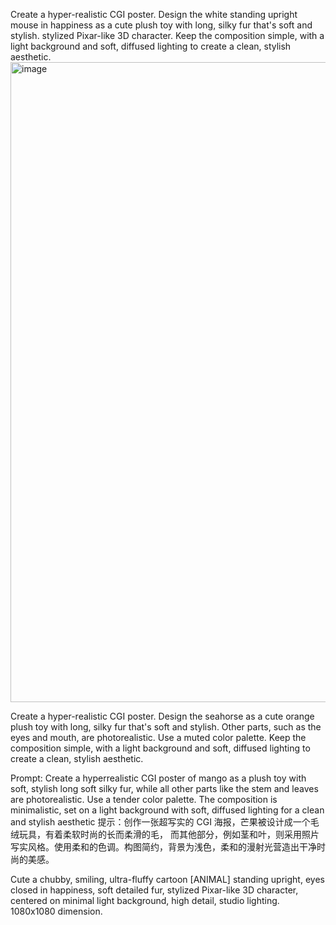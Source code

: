 Create a hyper-realistic CGI poster.
Design the white standing upright mouse in happiness as a cute plush toy with long, silky fur that's soft and stylish.
stylized Pixar-like 3D character.
Keep the composition simple, with a light background and soft, diffused lighting to create a clean, stylish aesthetic.
<img width="1024" height="1024" alt="image" src="https://github.com/user-attachments/assets/befd1b27-008d-4cb4-b17e-22b87b514511" />



Create a hyper-realistic CGI poster. Design the seahorse as a cute orange plush toy with long, silky fur that's soft and stylish. 
Other parts, such as the eyes and mouth, are photorealistic. Use a muted color palette.
Keep the composition simple, with a light background and soft, diffused lighting to create a clean, stylish aesthetic.

Prompt: Create a hyperrealistic CGI poster of mango as a plush toy with soft, stylish long soft silky fur, 
while all other parts like the stem and leaves are photorealistic.
Use a tender color palette. The composition is minimalistic, set on a light background with soft, diffused lighting for a clean and stylish aesthetic
提示：创作一张超写实的 CGI 海报，芒果被设计成一个毛绒玩具，有着柔软时尚的长而柔滑的毛，
而其他部分，例如茎和叶，则采用照片写实风格。使用柔和的色调。构图简约，背景为浅色，柔和的漫射光营造出干净时尚的美感。

Cute a chubby, smiling, ultra-fluffy cartoon [ANIMAL] standing upright, eyes closed in happiness, soft detailed fur, stylized Pixar-like 3D character, centered on minimal light background, high detail, studio lighting. 1080x1080 dimension.
